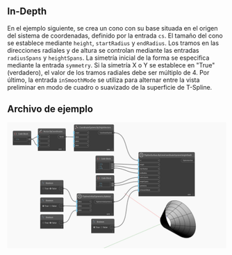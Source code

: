 <!--- Autodesk.DesignScript.Geometry.TSpline.TSplineSurface.ByConeCoordinateSystemHeightRadii --->
<!--- O4AZYQKKSK7J5LQTW2WAZMMEFQCRSMDS5RYJ7LGVKPDRQOPRHILQ --->
## In-Depth
En el ejemplo siguiente, se crea un cono con su base situada en el origen del sistema de coordenadas, definido por la entrada `cs`. El tamaño del cono se establece mediante `height`, `startRadius` y `endRadius`. Los tramos en las direcciones radiales y de altura se controlan mediante las entradas `radiusSpans` y `heightSpans`. La simetría inicial de la forma se especifica mediante la entrada `symmetry`. Si la simetría X o Y se establece en "True" (verdadero), el valor de los tramos radiales debe ser múltiplo de 4. Por último, la entrada `inSmoothMode` se utiliza para alternar entre la vista preliminar en modo de cuadro o suavizado de la superficie de T-Spline.

## Archivo de ejemplo

![Example](./O4AZYQKKSK7J5LQTW2WAZMMEFQCRSMDS5RYJ7LGVKPDRQOPRHILQ_img.jpg)
